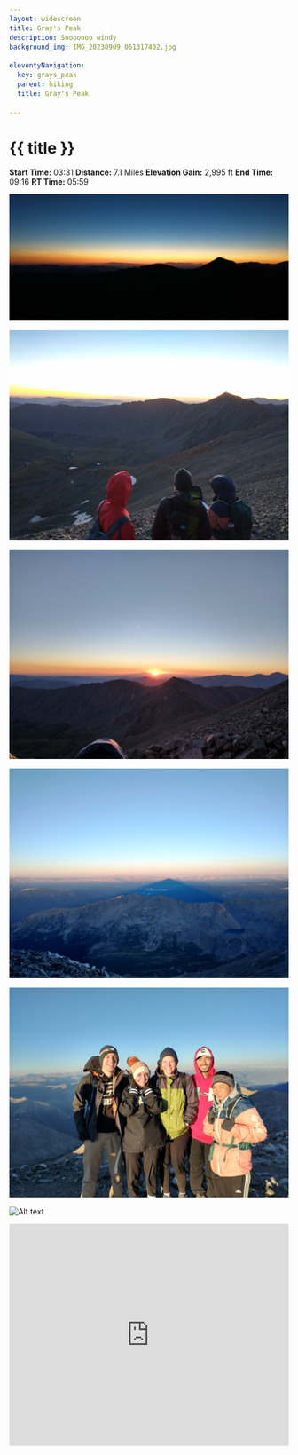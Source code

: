 ```yaml
---
layout: widescreen
title: Gray's Peak
description: Sooooooo windy
background_img: IMG_20230909_061317402.jpg

eleventyNavigation:
  key: grays_peak
  parent: hiking
  title: Gray's Peak

---
```

# {{ title }}

**Start Time:** 03:31
**Distance:** 7.1 Miles
**Elevation Gain:** 2,995 ft
**End Time:** 09:16
**RT Time:** 05:59

![Alt text](IMG_20230909_061317402.jpg "Edges of pre-dawn light creeping in")

![Alt text](IMG_20230909_061324158_HDR.jpg "Almost up, still pre-dawn")

![Alt text](IMG_20230909_063622744_HDR.jpg "Sunrise!")

![Alt text](IMG_20230909_064831573_HDR.jpg "Miles-long shadow of Grays peak")

![Alt text](IMG_20230909_070147888_HDR.jpg "It was frigid")

![Alt text](IMG_20230909_074819866_HDR.jpg "Gavin pondering the gravy-train")

<iframe class="alltrails" src="https://www.alltrails.com/widget/map/map-september-9-2023-5d55e7c?u=i&sh=lc1gzx" width="100%" height="400" frameborder="0" scrolling="no" marginheight="0" marginwidth="0" title="AllTrails: Trail Guides and Maps for Hiking, Camping, and Running"></iframe>